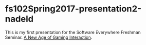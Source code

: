 # fs102Spring2017-presentation2-nadeld
This is my first presentation for the Software Everywhere Freshman Seminar.
[A New Age of Gaming Interaction](https://cdn.rawgit.com/nadeld/fs102Spring2017-presentation2-nadeld/38f9a8e8/twitchpresentation.html).

